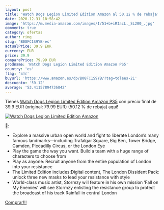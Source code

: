 ```yaml
---
layout: post
title: 'Watch Dogs Legion Limited Edition Amazon al 50.12 % de rebaja'
date: 2020-12-31 18:58:42
image: 'https://m.media-amazon.com/images/I/51+b+iRIacL._SL200_.jpg'
comments: true
category: ofertas
author: ring
slug: 'B08FC1S9YB-es'
actualPrice: 39.9 EUR
currency: EUR
price: 39.9
comparePrice: 79.99 EUR
prodname: 'Watch Dogs Legion Limited Edition Amazon PS5'
country: 'es'
flag: '🇪🇸'
buyurl: 'https://www.amazon.es/dp/B08FC1S9YB/?tag=tolees-21'
descuento: '50.12'
average: '53.41157894736842'
---
```


Tienes [Watch Dogs Legion Limited Edition Amazon PS5](https://www.amazon.es/dp/B08FC1S9YB/?tag=tolees-21) con precio final de  39.9 EUR (original: 79.99 EUR) (50.12 %  de rebaja) aqui!

[![Watch Dogs Legion Limited Edition Amazon](https://m.media-amazon.com/images/I/51+b+iRIacL._SL200_.jpg)](https://www.amazon.es/dp/B08FC1S9YB/?tag=tolees-21)

🔎:

- Explore a massive urban open world and fight to liberate London’s many famous landmarks—including Trafalgar Square, Big Ben, Tower Bridge, Camden, Piccadilly Circus, or the London Eye
- Play the game the way you want. Build a team with a huge range of characters to choose from
- Play as anyone: Recruit anyone from the entire population of London into your resistance
- The Limited Edition includes:Digital content, The London Dissident Pack: unlock three new masks to lead your resistance with style
- World-class music artist, Stormzy will feature in his own mission ‘Fall on My Enemies’ will see Stormzy enlisting the resistance group to protect the broadcast of his track Rainfall in central London

[Comprar!!!](https://www.amazon.es/dp/B08FC1S9YB/?tag=tolees-21)
